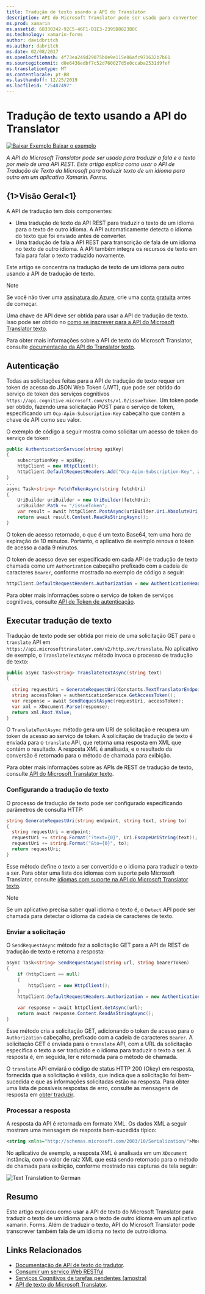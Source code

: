 ```yaml
---
title: Tradução de texto usando a API do Translator
description: API do Microsoft Translator pode ser usado para converter fala e texto por meio de uma API REST. Este artigo explica como usar a API de texto do Microsoft Translator para traduzir o texto de um idioma para outro em um aplicativo xamarin. Forms.
ms.prod: xamarin
ms.assetid: 68330242-92C5-46F1-B1E3-2395D8823B0C
ms.technology: xamarin-forms
author: davidbritch
ms.author: dabritch
ms.date: 02/08/2017
ms.openlocfilehash: 4f73ea249d29075b0e9e115e86afc971632b7b61
ms.sourcegitcommit: d0e6436edbf7c52d760027d5e0ccaba2531d9fef
ms.translationtype: MT
ms.contentlocale: pt-BR
ms.lasthandoff: 12/25/2019
ms.locfileid: "75487497"
---
```

# <a name="text-translation-using-the-translator-api"></a>Tradução de texto usando a API do Translator

[![Baixar Exemplo](~/media/shared/download.png) Baixar o exemplo](https://docs.microsoft.com/samples/xamarin/xamarin-forms-samples/webservices-todocognitiveservices)

_A API do Microsoft Translator pode ser usada para traduzir a fala e o texto por meio de uma API REST. Este artigo explica como usar o API de Tradução de Texto da Microsoft para traduzir texto de um idioma para outro em um aplicativo Xamarin. Forms._

## <a name="overview"></a>{1&gt;Visão Geral&lt;1}

A API de tradução tem dois componentes:

- Uma tradução de texto da API REST para traduzir o texto de um idioma para o texto de outro idioma. A API automaticamente detecta o idioma do texto que foi enviado antes de converter.
- Uma tradução de fala a API REST para transcrição de fala de um idioma no texto de outro idioma. A API também integra os recursos de texto em fala para falar o texto traduzido novamente.

Este artigo se concentra na tradução de texto de um idioma para outro usando a API de tradução de texto.

> [!NOTE]
> Se você não tiver uma [assinatura do Azure](/azure/guides/developer/azure-developer-guide#understanding-accounts-subscriptions-and-billing), crie uma [conta gratuita](https://aka.ms/azfree-docs-mobileapps) antes de começar.

Uma chave de API deve ser obtida para usar a API de tradução de texto. Isso pode ser obtido no [como se inscrever para a API do Microsoft Translator texto](/azure/cognitive-services/translator/translator-text-how-to-signup/).

Para obter mais informações sobre a API de texto do Microsoft Translator, consulte [documentação da API do Translator texto](/azure/cognitive-services/translator/).

## <a name="authentication"></a>Autenticação

Todas as solicitações feitas para a API de tradução de texto requer um token de acesso do JSON Web Token (JWT), que pode ser obtido do serviço de token dos serviços cognitivos `https://api.cognitive.microsoft.com/sts/v1.0/issueToken`. Um token pode ser obtido, fazendo uma solicitação POST para o serviço de token, especificando um `Ocp-Apim-Subscription-Key` cabeçalho que contém a chave de API como seu valor.

O exemplo de código a seguir mostra como solicitar um acesso de token do serviço de token:

```csharp
public AuthenticationService(string apiKey)
{
    subscriptionKey = apiKey;
    httpClient = new HttpClient();
    httpClient.DefaultRequestHeaders.Add("Ocp-Apim-Subscription-Key", apiKey);
}
...
async Task<string> FetchTokenAsync(string fetchUri)
{
    UriBuilder uriBuilder = new UriBuilder(fetchUri);
    uriBuilder.Path += "/issueToken";
    var result = await httpClient.PostAsync(uriBuilder.Uri.AbsoluteUri, null);
    return await result.Content.ReadAsStringAsync();
}
```

O token de acesso retornado, o que é um texto Base64, tem uma hora de expiração de 10 minutos. Portanto, o aplicativo de exemplo renova o token de acesso a cada 9 minutos.

O token de acesso deve ser especificado em cada API de tradução de texto chamada como um `Authorization` cabeçalho prefixado com a cadeia de caracteres `Bearer`, conforme mostrado no exemplo de código a seguir:

```csharp
httpClient.DefaultRequestHeaders.Authorization = new AuthenticationHeaderValue("Bearer", bearerToken);
```

Para obter mais informações sobre o serviço de token de serviços cognitivos, consulte [API de Token de autenticação](https://docs.microsofttranslator.com/oauth-token.html).

## <a name="performing-text-translation"></a>Executar tradução de texto

Tradução de texto pode ser obtida por meio de uma solicitação GET para o `translate` API em `https://api.microsofttranslator.com/v2/http.svc/translate`. No aplicativo de exemplo, o `TranslateTextAsync` método invoca o processo de tradução de texto:

```csharp
public async Task<string> TranslateTextAsync(string text)
{
  ...
  string requestUri = GenerateRequestUri(Constants.TextTranslatorEndpoint, text, "en", "de");
  string accessToken = authenticationService.GetAccessToken();
  var response = await SendRequestAsync(requestUri, accessToken);
  var xml = XDocument.Parse(response);
  return xml.Root.Value;
}
```

O `TranslateTextAsync` método gera um URI de solicitação e recupera um token de acesso ao serviço de token. A solicitação de tradução de texto é enviada para o `translate` API, que retorna uma resposta em XML que contém o resultado. A resposta XML é analisada, e o resultado da conversão é retornado para o método de chamada para exibição.

Para obter mais informações sobre as APIs de REST de tradução de texto, consulte [API do Microsoft Translator texto](https://docs.microsofttranslator.com/text-translate.html).

### <a name="configuring-text-translation"></a>Configurando a tradução de texto

O processo de tradução de texto pode ser configurado especificando parâmetros de consulta HTTP:

```csharp
string GenerateRequestUri(string endpoint, string text, string to)
{
  string requestUri = endpoint;
  requestUri += string.Format("?text={0}", Uri.EscapeUriString(text));
  requestUri += string.Format("&to={0}", to);
  return requestUri;
}
```

Esse método define o texto a ser convertido e o idioma para traduzir o texto a ser. Para obter uma lista dos idiomas com suporte pelo Microsoft Translator, consulte [idiomas com suporte na API do Microsoft Translator texto](/azure/cognitive-services/translator/languages/).

> [!NOTE]
> Se um aplicativo precisa saber qual idioma o texto é, o `Detect` API pode ser chamada para detectar o idioma da cadeia de caracteres de texto.

### <a name="sending-the-request"></a>Enviar a solicitação

O `SendRequestAsync` método faz a solicitação GET para a API de REST de tradução de texto e retorna a resposta:

```csharp
async Task<string> SendRequestAsync(string url, string bearerToken)
{
    if (httpClient == null)
    {
        httpClient = new HttpClient();
    }
    httpClient.DefaultRequestHeaders.Authorization = new AuthenticationHeaderValue("Bearer", bearerToken);

    var response = await httpClient.GetAsync(url);
    return await response.Content.ReadAsStringAsync();
}
```

Esse método cria a solicitação GET, adicionando o token de acesso para o `Authorization` cabeçalho, prefixado com a cadeia de caracteres `Bearer`. A solicitação GET é enviada para o `translate` API, com a URL da solicitação especifica o texto a ser traduzido e o idioma para traduzir o texto a ser. A resposta é, em seguida, ler e retornada para o método de chamada.

O `translate` API enviará o código de status HTTP 200 (Okey) em resposta, fornecida que a solicitação é válida, que indica que a solicitação foi bem-sucedida e que as informações solicitadas estão na resposta. Para obter uma lista de possíveis respostas de erro, consulte as mensagens de resposta em [obter traduzir](https://docs.microsofttranslator.com/text-translate.html#!/default/get_Translate).

### <a name="processing-the-response"></a>Processar a resposta

A resposta da API é retornada em formato XML. Os dados XML a seguir mostram uma mensagem de resposta bem-sucedida típico:

```xml
<string xmlns="http://schemas.microsoft.com/2003/10/Serialization/">Morgen kaufen gehen ein</string>
```

No aplicativo de exemplo, a resposta XML é analisada em um `XDocument` instância, com o valor de raiz XML que está sendo retornado para o método de chamada para exibição, conforme mostrado nas capturas de tela seguir:

![](text-translation-images/text-translation.png "Text Translation to German")

## <a name="summary"></a>Resumo

Este artigo explicou como usar a API de texto do Microsoft Translator para traduzir o texto de um idioma para o texto de outro idioma em um aplicativo xamarin. Forms. Além de traduzir o texto, API do Microsoft Translator pode transcrever também fala de um idioma no texto de outro idioma.

## <a name="related-links"></a>Links Relacionados

- [Documentação de API de texto do tradutor](/azure/cognitive-services/translator/).
- [Consumir um serviço Web RESTful](~/xamarin-forms/data-cloud/web-services/rest.md)
- [Serviços Cognitivos de tarefas pendentes (amostra)](https://docs.microsoft.com/samples/xamarin/xamarin-forms-samples/webservices-todocognitiveservices)
- [API de texto do Microsoft Translator](https://docs.microsofttranslator.com/text-translate.html).
